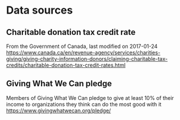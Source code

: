 # Data sources

## Charitable donation tax credit rate
From the Government of Canada, last modified on 2017-01-24
https://www.canada.ca/en/revenue-agency/services/charities-giving/giving-charity-information-donors/claiming-charitable-tax-credits/charitable-donation-tax-credit-rates.html

## Giving What We Can pledge
Members of Giving What We Can pledge to give at least 10% of their income to organizations they think can do the most good with it
https://www.givingwhatwecan.org/pledge/
